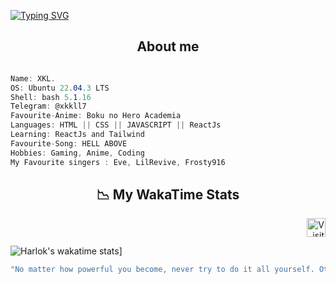 
[![Typing SVG](https://readme-typing-svg.herokuapp.com?font=Fira+Code&pause=1000&color=FFFFFF&width=435&lines=YO%2C+IM+XKL)](https://git.io/typing-svg)



<h2 align="center">  About me  </h2>

```csharp

Name: XKL.
OS: Ubuntu 22.04.3 LTS
Shell: bash 5.1.16 
Telegram: @xkkll7
Favourite-Anime: Boku no Hero Academia 
Languages: HTML || CSS || JAVASCRIPT || ReactJs
Learning: ReactJs and Tailwind 
Favourite-Song: HELL ABOVE 
Hobbies: Gaming, Anime, Coding 
My Favourite singers : Eve, LilRevive, Frosty916
```
<h2 align = "center"> 📉 My WakaTime Stats</h2>
<div align="right">
  <img src="https://visitor-badge.feriirawann.repl.co/?username=LuckxSz&repo=LuckxSz&style=for-the-badge&label=Visitors&logo=OpenTelemetry&color=527BBF&contentType=svg" alt="Visit Viewer" height="30" />
</div>


![Harlok's wakatime stats](https://github-readme-stats.vercel.app/api/wakatime?username=LuckxSz)]

</div>



```zsh
"No matter how powerful you become, never try to do it all yourself. Otherwise it will fail",Uchiha Itachi

```

